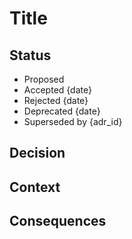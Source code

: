 <!-- Complete the following sections: -->

# Title

## Status

<!-- What is the status of this ADR?

Choose one of the following: -->

- Proposed
- Accepted {date}
- Rejected {date}
- Deprecated {date}
- Superseded by {adr_id}

## Decision

<!-- What is the change that you're proposing and/or doing? -->

## Context

<!-- What is the situation or issue motivating this decision? -->

## Consequences

<!-- What becomes easier or more difficult to do because of this change? -->
